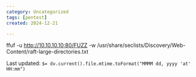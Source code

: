 ```yaml
---
category: Uncategorized
tags: [pentest]
created: 2024-12-21

---
```

ffuf -u http://10.10.10.10:80/FUZZ -w /usr/share/seclists/Discovery/Web-Content/raft-large-directories.txt


Last updated: `$= dv.current().file.mtime.toFormat("MMMM dd, yyyy 'at' HH:mm")`
